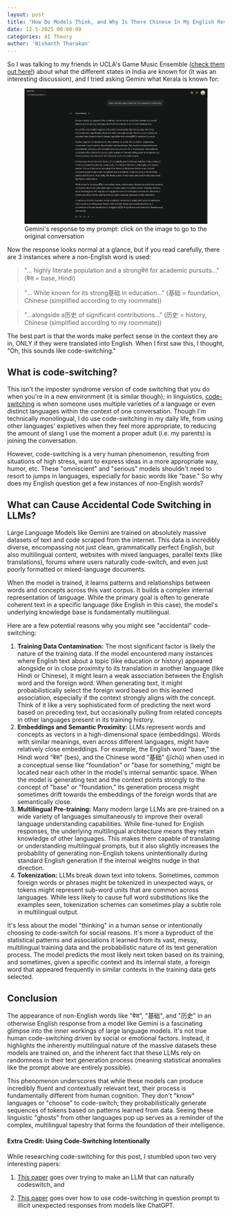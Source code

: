 ```yaml
---
layout: post
title: "How Do Models Think, and Why Is There Chinese In My English Responses?"
date: 12-5-2025 00:00:00
categories: AI Theory
author: 'Nishanth Tharakan'
---
```


<script type="text/x-mathjax-config">
MathJax.Hub.Config({
tex2jax: {
inlineMath: [ ['$','$'], ["\$$","\$$"] ],
processEscapes: true
}
});
</script>

<script type="text/javascript" charset="utf-8"
src="https://cdn.mathjax.org/mathjax/latest/MathJax.js?config=TeX-AMS-MML_HTMLorMML,
https://vincenttam.github.io/javascripts/MathJaxLocal.js"></script>


So I was talking to my friends in UCLA's Game Music Ensemble ([check them out here!](https://community.ucla.edu/studentorg/2463)) about what the different states in India are known for (it was an interesting discussion), and I tried asking Gemini what Kerala is known for:

<figure>
<a href="https://g.co/gemini/share/6c2cdb314cec"><img alt="What Gemini said" src='https://raw.githubusercontent.com/qerty2006/qerty2006.github.io/refs/heads/main/_site/assets/images/2025-05-09/promptresponse.png'/></a>
<figcaption>Gemini's response to my prompt: click on the image to go to the original conversation</figcaption>
</figure>
Now the response looks normal at a glance, but if  you read carefully, there are 3 instances where a non-English word is used:

> "... highly literate population and a strongबेस for academic pursuits..." (बेस = base, Hindi)

> "... While known for its strong基础 in education..." (基础 = foundation, Chinese (simplified according to my roommate))

> "...alongside a历史 of significant contributions..." (历史 = history, Chinese (simplified according to my roommate))

The best part is that the words make perfect sense in the context they are in, ONLY if they were translated into English. When I first saw this, I thought, "Oh, this sounds like code-switching."


## What is code-switching?

 This isn't the imposter syndrome version of code switching that you do when you're in a new environment (it is similar though); in linguistics, [code-switching](https://en.wikipedia.org/wiki/Codeswitching) is when someone uses multiple varieties of a language or even distinct languages within the context of one conversation. Though I'm technically monolingual, I do use code-switching in my daily life, from using other languages' expletives when they feel more appropriate, to reducing the amount of slang I use the moment a proper adult (i.e. my parents) is joining the conversation.

However, code-switching is a very human phenomenon, resulting from situations of high stress, want to express ideas in a more appropriate way, humor, etc. These "omniscient" and "serious" models shouldn't need to resort to jumps in languages, especially for basic words like "base." So why does my English question get a few instances of non-English words?

## What can Cause Accidental Code Switching in LLMs?

Large Language Models like Gemini are trained on absolutely massive datasets of text and code scraped from the internet. This data is incredibly diverse, encompassing not just clean, grammatically perfect English, but also multilingual content, websites with mixed languages, parallel texts (like translations), forums where users naturally code-switch, and even just poorly formatted or mixed-language documents.

When the model is trained, it learns patterns and relationships between words and concepts across this vast corpus. It builds a complex internal representation of language. While the primary goal is often to generate coherent text in a specific language (like English in this case), the model's underlying knowledge base is fundamentally multilingual.

Here are a few potential reasons why you might see "accidental" code-switching:

1.  **Training Data Contamination:** The most significant factor is likely the nature of the training data. If the model encountered many instances where English text about a topic (like education or history) appeared alongside or in close proximity to its translation in another language (like Hindi or Chinese), it might learn a weak association between the English word and the foreign word. When generating text, it might probabilistically select the foreign word based on this learned association, especially if the context strongly aligns with the concept. Think of it like a very sophisticated form of predicting the next word based on preceding text, but occasionally pulling from related concepts in other languages present in its training history.
2.  **Embeddings and Semantic Proximity:** LLMs represent words and concepts as vectors in a high-dimensional space (embeddings). Words with similar meanings, even across different languages, might have relatively close embeddings. For example, the English word "base," the Hindi word "बेस" (bes), and the Chinese word "基础" (jīchǔ) when used in a conceptual sense like "foundation" or "base for something," might be located near each other in the model's internal semantic space. When the model is generating text and the context points strongly to the concept of "base" or "foundation," its generation process might sometimes drift towards the embeddings of the foreign words that are semantically close.
3.  **Multilingual Pre-training:** Many modern large LLMs are pre-trained on a wide variety of languages simultaneously to improve their overall language understanding capabilities. While fine-tuned for English responses, the underlying multilingual architecture means they retain knowledge of other languages. This makes them capable of translating or understanding multilingual prompts, but it also slightly increases the probability of generating non-English tokens unintentionally during standard English generation if the internal weights nudge in that direction.
4.  **Tokenization:** LLMs break down text into tokens. Sometimes, common foreign words or phrases might be tokenized in unexpected ways, or tokens might represent sub-word units that are common across languages. While less likely to cause full word substitutions like the examples seen, tokenization schemes can sometimes play a subtle role in multilingual output.

It's less about the model "thinking" in a human sense or intentionally choosing to code-switch for social reasons. It's more a byproduct of the statistical patterns and associations it learned from its vast, messy, multilingual training data and the probabilistic nature of its text generation process. The model predicts the most likely next token based on its training, and sometimes, given a specific context and its internal state, a foreign word that appeared frequently in similar contexts in the training data gets selected.

## Conclusion

The appearance of non-English words like "बेस", "基础", and "历史" in an otherwise English response from a model like Gemini is a fascinating glimpse into the inner workings of large language models. It's not true human code-switching driven by social or emotional factors. Instead, it highlights the inherently multilingual nature of the massive datasets these models are trained on, and the inherent fact that these LLMs rely on randomness in their text generation process (meaning statistical anomalies like the prompt above are entirely possible).

This phenomenon underscores that while these models can produce incredibly fluent and contextually relevant text, their process is fundamentally different from human cognition. They don't "know" languages or "choose" to code-switch; they probabilistically generate sequences of tokens based on patterns learned from data. Seeing these linguistic "ghosts" from other languages pop up serves as a reminder of the complex, multilingual tapestry that forms the foundation of their intelligence.

#### Extra Credit: Using Code-Switching Intentionally

While researching code-switching for this post, I stumbled upon two very interesting papers:

1. [This paper](https://arxiv.org/html/2410.22660v1) goes over trying to make an LLM that can naturally codeswitch, and 

2. [This paper](https://openreview.net/pdf/ca2e6b2b558947e939fb8e4cfa8bc6d6f36358ea.pdf) goes over how to use code-switching in question prompt to illicit unexpected responses from models like ChatGPT.



